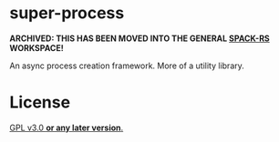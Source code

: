 super-process
=============

**ARCHIVED: THIS HAS BEEN MOVED INTO THE GENERAL
[SPACK-RS](https://github.com/cosmicexplorer/spack-rs) WORKSPACE!**

An async process creation framework. More of a utility library.

# License
[GPL v3.0 **or any later version**.](./LICENSE)
